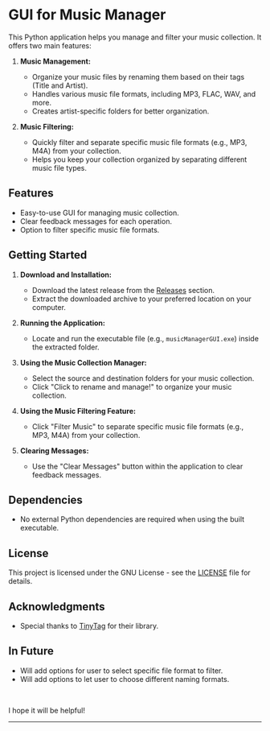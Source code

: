# GUI for Music Manager

This Python application helps you manage and filter your music collection. It offers two main features:

1. **Music Management:**
   - Organize your music files by renaming them based on their tags (Title and Artist).
   - Handles various music file formats, including MP3, FLAC, WAV, and more.
   - Creates artist-specific folders for better organization.

2. **Music Filtering:**
   - Quickly filter and separate specific music file formats (e.g., MP3, M4A) from your collection.
   - Helps you keep your collection organized by separating different music file types.

## Features

- Easy-to-use GUI for managing music collection.
- Clear feedback messages for each operation.
- Option to filter specific music file formats.

## Getting Started

1. **Download and Installation:**
   - Download the latest release from the [Releases](https://github.com/shivathapaa/GUI-for-Music-Manager/releases) section.
   - Extract the downloaded archive to your preferred location on your computer.

2. **Running the Application:**
   - Locate and run the executable file (e.g., `musicManagerGUI.exe`) inside the extracted folder.

3. **Using the Music Collection Manager:**
   - Select the source and destination folders for your music collection.
   - Click "Click to rename and manage!" to organize your music collection.

4. **Using the Music Filtering Feature:**
   - Click "Filter Music" to separate specific music file formats (e.g., MP3, M4A) from your collection.

5. **Clearing Messages:**
   - Use the "Clear Messages" button within the application to clear feedback messages.

## Dependencies

- No external Python dependencies are required when using the built executable.


## License

This project is licensed under the GNU License - see the [LICENSE](LICENSE) file for details.

## Acknowledgments

- Special thanks to [TinyTag](https://pypi.org/project/tinytag/) for their library.


## In Future

- Will add options for user to select specific file format to filter.
- Will add options to let user to choose different naming formats.

<br>

I hope it will be helpful!

---
